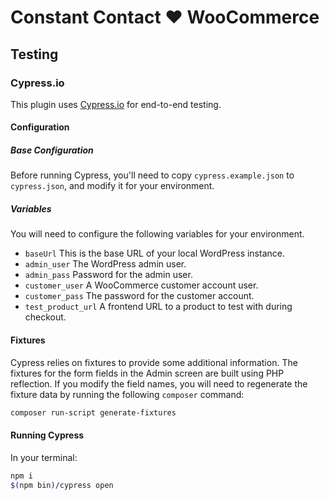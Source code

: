# Constant Contact ❤️ WooCommerce

## Testing

### Cypress.io

This plugin uses [Cypress.io](https://cypress.io/) for end-to-end testing.

#### Configuration

##### Base Configuration

Before running Cypress, you'll need to copy `cypress.example.json` to `cypress.json`,
and modify it for your environment.

##### Variables

You will need to configure the following variables for your environment.

- `baseUrl` This is the base URL of your local WordPress instance.
- `admin_user` The WordPress admin user.
- `admin_pass` Password for the admin user.
- `customer_user` A WooCommerce customer account user.
- `customer_pass` The password for the customer account.
- `test_product_url` A frontend URL to a product to test with during checkout.

#### Fixtures

Cypress relies on fixtures to provide some additional information. The fixtures
for the form fields in the Admin screen are built using PHP reflection. If you 
modify the field names, you will need to regenerate the fixture data by running
the following `composer` command:

```sh
composer run-script generate-fixtures
```

#### Running Cypress

In your terminal:

```sh
npm i
$(npm bin)/cypress open
```
